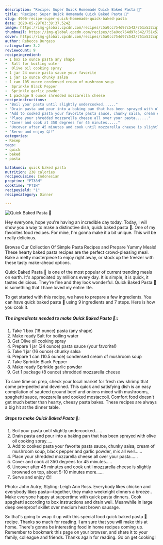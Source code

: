 ```yaml
---
description: "Recipe: Super Quick Homemade Quick Baked Pasta 🍝"
title: "Recipe: Super Quick Homemade Quick Baked Pasta 🍝"
slug: 4906-recipe-super-quick-homemade-quick-baked-pasta
date: 2020-05-29T03:39:37.524Z
image: https://img-global.cpcdn.com/recipes/c5a0cc754d97c542/751x532cq70/quick-baked-pasta-🍝-recipe-main-photo.jpg
thumbnail: https://img-global.cpcdn.com/recipes/c5a0cc754d97c542/751x532cq70/quick-baked-pasta-🍝-recipe-main-photo.jpg
cover: https://img-global.cpcdn.com/recipes/c5a0cc754d97c542/751x532cq70/quick-baked-pasta-🍝-recipe-main-photo.jpg
author: Rebecca Burgess
ratingvalue: 3.2
reviewcount: 9
recipeingredient:
- 1 box 16 ounce pasta any shape
-  Salt for boiling water
-  Olive oil cooking spray
- 1 jar 24 ounce pasta sauce your favorite
- 1 jar 16 ounce chunky salsa
- 1 can 105 ounce condensed cream of mushroom soup
-  Sprinkle Black Pepper
-  Sprinkle garlic powder
- 1 package 8 ounce shredded mozzarella cheese
recipeinstructions:
- "Boil your pasta until slightly undercooked......"
- "Drain pasta and pour into a baking pan that has been sprayed with olive oil cooking spray....."
- "Add to cooked pasta your favorite pasta sauce, chunky salsa, cream of mushroom soup, black pepper and garlic powder, mix all well......"
- "Place your shredded mozzarella cheese all over your pasta......"
- "Cover and cook at 350 degrees for 45 minutes....."
- "Uncover after 45 minutes and cook until mozzarella cheese is slightly browned on top, about 5-10 minutes more......"
- "Serve and enjoy 😉!"
categories:
- Resep
tags:
- quick
- baked
- pasta

katakunci: quick baked pasta
nutrition: 238 calories
recipecuisine: Indonesian
preptime: "PT38M"
cooktime: "PT1H"
recipeyield: "1"
recipecategory: Dinner

---
```



![Quick Baked Pasta 🍝](https://img-global.cpcdn.com/recipes/c5a0cc754d97c542/751x532cq70/quick-baked-pasta-🍝-recipe-main-photo.jpg)

Hey everyone, hope you're having an incredible day today. Today, I will show you a way to make a distinctive dish, quick baked pasta 🍝. One of my favorites food recipes. For mine, I'm gonna make it a bit unique. This will be really delicious.

Browse Our Collection Of Simple Pasta Recipes and Prepare Yummy Meals! These hearty baked pasta recipes are the perfect crowd-pleasing meal. Bake a melty masterpiece to enjoy right away, or stock up the freezer with these tasty make-ahead options.

Quick Baked Pasta 🍝 is one of the most popular of current trending meals on earth. It's appreciated by millions every day. It is simple, it is quick, it tastes delicious. They're fine and they look wonderful. Quick Baked Pasta 🍝 is something that I have loved my entire life.


To get started with this recipe, we have to prepare a few ingredients. You can have quick baked pasta 🍝 using 9 ingredients and 7 steps. Here is how you cook it.

##### The ingredients needed to make Quick Baked Pasta 🍝::

1. Take 1 box (16 ounce) pasta (any shape)
1. Make ready  Salt for boiling water
1. Get  Olive oil cooking spray
1. Prepare 1 jar (24 ounce) pasta sauce (your favorite!)
1. Take 1 jar (16 ounce) chunky salsa
1. Prepare 1 can (10.5 ounce) condensed cream of mushroom soup
1. Take  Sprinkle Black Pepper
1. Make ready  Sprinkle garlic powder
1. Get 1 package (8 ounce) shredded mozzarella cheese


To save time on prep, check your local market for fresh raw shrimp that come pre-peeled and deveined. This quick and satisfying dish is an easy compilation of sauteed ground beef and onions mixed with mushrooms, spaghetti sauce, mozzarella and cooked mostaccoli. Comfort food doesn&#39;t get much better than hearty, cheesy pasta bakes. These recipes are always a big hit at the dinner table. 

##### Steps to make Quick Baked Pasta 🍝:

1. Boil your pasta until slightly undercooked......
1. Drain pasta and pour into a baking pan that has been sprayed with olive oil cooking spray.....
1. Add to cooked pasta your favorite pasta sauce, chunky salsa, cream of mushroom soup, black pepper and garlic powder, mix all well......
1. Place your shredded mozzarella cheese all over your pasta......
1. Cover and cook at 350 degrees for 45 minutes.....
1. Uncover after 45 minutes and cook until mozzarella cheese is slightly browned on top, about 5-10 minutes more......
1. Serve and enjoy 😉!


Photo: John Autry; Styling: Leigh Ann Ross. Everybody likes chicken and everybody likes pasta—together, they make weeknight dinners a breeze.. Make everyone happy at suppertime with quick pasta dinners. Cook spaghetti according to box instructions and drain well. Meanwhile in large deep ovenproof skillet over medium heat brown sausage. 

So that's going to wrap it up with this special food quick baked pasta 🍝 recipe. Thanks so much for reading. I am sure that you will make this at home. There's gonna be interesting food in home recipes coming up. Remember to bookmark this page on your browser, and share it to your family, colleague and friends. Thanks again for reading. Go on get cooking!
